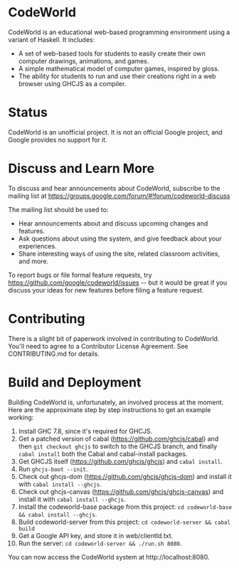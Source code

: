 CodeWorld
=========

CodeWorld is an educational web-based programming environment using a variant of Haskell.  It includes:

- A set of web-based tools for students to easily create their own computer drawings, animations, and games.
- A simple mathematical model of computer games, inspired by gloss.
- The ability for students to run and use their creations right in a web browser using GHCJS as a compiler.

Status
======

CodeWorld is an unofficial project.  It is not an official Google project, and Google
provides no support for it.

Discuss and Learn More
======================

To discuss and hear announcements about CodeWorld, subscribe to the mailing list at
https://groups.google.com/forum/#!forum/codeworld-discuss

The mailing list should be used to:
- Hear announcements about and discuss upcoming changes and features.
- Ask questions about using the system, and give feedback about your experiences.
- Share interesting ways of using the site, related classroom activities, and more.

To report bugs or file formal feature requests, try https://github.com/google/codeworld/issues --
but it would be great if you discuss your ideas for new features before filing a feature request.

Contributing
============

There is a slight bit of paperwork involved in contributing to CodeWorld.  You'll need to
agree to a Contributor License Agreement.  See CONTRIBUTING.md for details.

Build and Deployment
====================

Building CodeWorld is, unfortunately, an involved process at the moment.  Here are the
approximate step by step instructions to get an example working:

1. Install GHC 7.8, since it's required for GHCJS.
2. Get a patched version of cabal (https://github.com/ghcjs/cabal) and
   then `git checkout ghcjs` to switch to the GHCJS branch, and finally
   `cabal install` both the Cabal and cabal-install packages.
3. Get GHCJS itself (https://github.com/ghcjs/ghcjs) and `cabal install`.
4. Run `ghcjs-boot --init`.
5. Check out ghcjs-dom (https://github.com/ghcjs/ghcjs-dom) and install it with `cabal install --ghcjs`.
6. Check out ghcjs-canvas (https://github.com/ghcjs/ghcjs-canvas) and install it with `cabal install --ghcjs`.
7. Install the codeworld-base package from this project: `cd codeworld-base && cabal install --ghcjs`.
8. Build codeworld-server from this project: `cd codeworld-server && cabal build`
9. Get a Google API key, and store it in web/clientId.txt.
10. Run the server: `cd codeworld-server && ./run.sh 8080`.

You can now access the CodeWorld system at http://localhost:8080.

